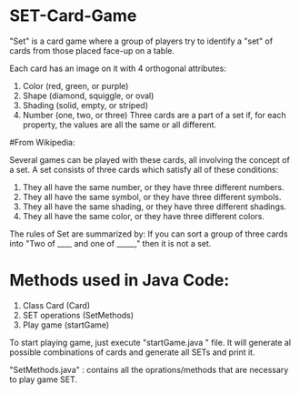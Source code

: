 # SET-Card-Game
"Set" is a card game where a group of players try to identify a "set" of cards from those placed face-up on a table.


Each card has an image on it with 4 orthogonal attributes:
1. Color (red, green, or purple)
2. Shape (diamond, squiggle, or oval)
3. Shading (solid, empty, or striped)
4. Number (one, two, or three)
Three cards are a part of a set if, for each property, the values are all the same or all different.


#From Wikipedia:

Several games can be played with these cards, all involving the concept of a set. A set consists of three cards which satisfy all of these conditions:

1. They all have the same number, or they have three different numbers.
2. They all have the same symbol, or they have three different symbols.
3. They all have the same shading, or they have three different shadings.
4. They all have the same color, or they have three different colors.

 The rules of Set are summarized by: If you can sort a group of three cards into "Two of ____ and one of _____," then it is not a set.



# Methods used in Java Code:
1. Class Card     (Card)
2. SET operations (SetMethods)
3. Play game       (startGame)


To start playing game, just execute  "startGame.java "  file. It will generate al possible
combinations of cards and generate all SETs and print it.

"SetMethods.java" : contains all the oprations/methods that are necessary to play game SET.

